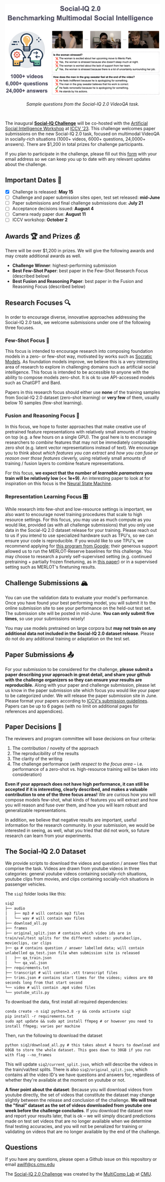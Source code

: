 <!-- # The Social-IQ 2.0 Challenge -->
![alt text](_assets/siq_banner2.jpg)
<p align="center">
<em>Sample questions from the Social-IQ 2.0 VideoQA task.</em>
</p>
&nbsp;&nbsp;&nbsp;&nbsp;

The inaugural <b>[Social-IQ Challenge](https://cmu-multicomp-lab.github.io/social-iq-2.0/)</b> will be co-hosted with the [Artificial Social Intelligence Workshop](https://sites.google.com/view/asi-iccv-2023/home) at [ICCV '23](https://iccv2023.thecvf.com). This challenge welcomes paper submissions on the new Social-IQ 2.0 task, focused on multimodal VideoQA in socially-rich situations (1000+ videos, 6000+ questions, 24,0000+ answers). There are $1,200 in total prizes for challenge participants.

If you plan to participate in the challenge, please fill out this [form](https://forms.gle/ZVTAvNunBQUa9ncJ6) with your email address so we can keep you up to date with any relevant updates about the challenge.

## Important Dates 📅
- [x] Challenge is released: <b>May 15</b>
- [ ] Challenge and paper submission sites open, test set released: <b>mid-June</b>
- [ ] Paper submissions and final challenge submissions due: <b>July 21</b>
- [ ] Acceptance decisions issued: <b>August 4</b>
- [ ] Camera ready paper due: <b>August 11</b>
- [ ] ICCV workshop: <b>October 2</b>

## Awards 🏆 and Prizes 💰
There will be over $1,200 in prizes. We will give the following awards and may create additional awards as well.
- **Challenge Winner**: highest-performing submission
- **Best Few-Shot Paper**: best paper in the Few-Shot Research Focus (described below)
- **Best Fusion and Reasoning Paper**: best paper in the Fusion and Reasoning Focus (described below)

## Research Focuses 🔍
In order to encourage diverse, innovative approaches addressing the Social-IQ 2.0 task, we welcome submissions under one of the following three focuses.

### Few-Shot Focus 🎯
This focus is intended to encourage research into composing foundation models in a zero- or few-shot way, motivated by works such as [Socratic Models](https://socraticmodels.github.io/). As foundation models improve, we believe this is a very interesting area of research to explore in challenging domains such as artificial social intelligence. This focus is intended to be accessible to anyone with the ability to compose models zero-shot. It is ok to use API-accessed models such as ChatGPT and Bard.

Papers in this research focus should either use **none** of the training samples from Social-IQ 2.0 dataset (zero-shot learning) or **very few** of them, usually below 10 samples (few-shot learning).

### Fusion and Reasoning Focus 🧠
In this focus, we hope to foster approaches that make creative use of pretrained feature representations with relatively small amounts of training on top (e.g. a few hours on a single GPU).  The goal here is to encourage researchers to *combine* features that may not be immediately composable zero shot (e.g. latent vector representations instead of text). We encourage you to think about *which features you can extract* and *how you can fuse or reason over those features* cleverly, using relatively small amounts of training / fusion layers to combine feature representations.

For this focus, **we expect that the number of *learnable parameters* you train will be relatively low (<< 1e+9)**. An interesting paper to look at for inspiration on this focus is the [Neural State Machine](https://arxiv.org/pdf/1907.03950.pdf).

### Representation Learning Focus 🎛️
While research into few-shot and low-resource settings is important, we also want to encourage novel training procedures that scale to high resource settings. For this focus, you may use as much compute as you would like, provided (as with all challenge submissions) that you only use data in the Social-IQ 2.0 dataset release for your training. Please reach out to us if you intend to use specialized hardware such as TPU's, so we can ensure your code is reproducible. If you would like to use TPU's, we recommend applying for [this program from Google](https://sites.research.google/trc/about/); their generous support allowed us to run the MERLOT-Reserve baselines for this challenge. You may choose to research a purely self-supervised setting (e.g. continued pretraining + partially frozen finetuning, as in [this paper](https://arxiv.org/pdf/2208.01036.pdf)) or in a supervised setting such as MERLOT's finetuning results.

## Challenge Submissions 🏔️
You can use the validation data to evaluate your model's performance. Once you have found your best performing model, you will submit it to the online submission site to see your performance on the held-out test set. The submission site will be posted in mid-June. **You can only submit five times**, so use your submissions wisely!

You may use models pretrained on large corpora but **may not train on any additional data not included in the Social-IQ 2.0 dataset release**. Please do not do any additional training or adaptation on the test set.

## Paper Submissions 📤
For your submission to be considered for the challenge, **please submit a paper describing your approach in great detail, and share your github with the challenge organizers so they can ensure your results are reproducible.** Along with your paper and challenge submission, please let us know in the paper submission site which focus you would like your paper to be categorized under. We will release the paper submission site in June. Please format your papers according to [ICCV's submission guidelines](https://iccv2023.thecvf.com/submission.guidelines-361600-2-20-16.php). Papers can be up to 6 pages (with no limit on additional pages for references and appendices).

## Paper Decisions 🎉
The reviewers and program committee will base decisions on four criteria:
1. The contribution / novelty of the approach
2. The reproducibility of the results
3. The clarity of the writing
4. The challenge performance (*with respect to the focus area* – i.e. performance of a zero-shot vs. high-resource training will be taken into consideration)

**Even if your approach does not have high performance, it can still be accepted if it is interesting, clearly described, and makes a valuable contribution to one of the three focus areas!** We are curious how you will compose models few-shot, what kinds of features you will extract and how you will reason and fuse over them, and how you will learn robust and generalizable representations.

In addition, we believe that negative results are important, useful information for the research community. In your submission, we would be interested in seeing, as well, what you tried that did not work, so future research can learn from your experiments. 

## The Social-IQ 2.0 Dataset
We provide scripts to download the videos and question / answer files that comprise the task. Videos are drawn from youtube videos in three categories: general youtube videos containing socially-rich situations, youtube clips from movies, and clips containing socially-rich situations in passenger vehicles.

The `siq2` folder looks like this:
```
siq2
├── audio
│   ├── mp3 # will contain mp3 files
│   └── wav # will contain wav files
├── download_all.py
├── frames
├── original_split.json # contains which video ids are in train/val/test splits for the different subsets: youtubeclips, movieclips, car clips
├── qa # contains question / answer labelled data; will contain unlabelled qa_test.json file when submission site is released
│   ├── qa_train.json
│   └── qa_val.json
├── requirements.txt
├── transcript # will contain .vtt transcript files
├── trims.json # contains start times for the videos; videos are 60 seconds long from that start second
└── video # will contain .mp4 video files
└── youtube_utils.py
```

To download the data, first install all required dependencies:
```
conda create -n siq2 python=3.8 -y && conda activate siq2
pip install -r requirements.txt
sudo apt update && sudo apt install ffmpeg # or however you need to install ffmpeg; varies per machine
```

Then, run the following to download the dataset
```
python siq2/download_all.py # this takes about 4 hours to download and 60GB to store the whole dataset. This goes down to 30GB if you run with flag --no_frames
```
This will update `siq2/current_split.json`, which will describe the videos in the train/val/test splits. There is also `siq2/original_split.json`, which contains all the video ID's we have questions and answers for, regardless of whether they're available at the moment on youtube or not.

**A finer point about the dataset**: Because you will download videos from youtube directly, the set of videos that constitute the dataset may change slightly between the release and conclusion of the challenge. **We will treat the "final" dataset as the set of videos downloaded from youtube one week before the challenge concludes**. If you download the dataset now and report your results later, that is ok – we will simply discard predictions made on test set videos that are no longer available when we determine final testing accuracies, and you will not be penalized for training or validating on videos that are no longer available by the end of the challenge.

## Questions
If you have any questions, please open a Github issue on this repository or email awilf@cs.cmu.edu

The [Social-IQ 2.0 Challenge](https://cmu-multicomp-lab.github.io/social-iq-2.0/) was created by the [MultiComp Lab](http://multicomp.cs.cmu.edu) at [CMU](https://www.cmu.edu). 
